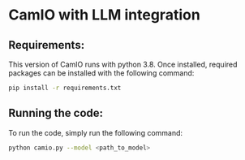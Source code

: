 # CamIO with LLM integration

## Requirements:

This version of CamIO runs with python 3.8. Once installed, required packages can be installed with the following command:

```bash
pip install -r requirements.txt
```

## Running the code:

To run the code, simply run the following command:

```bash
python camio.py --model <path_to_model>
```
